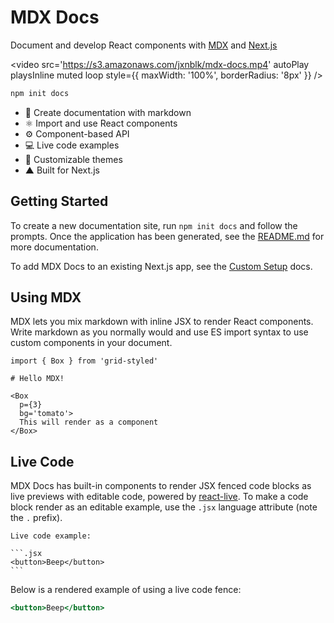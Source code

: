 
# MDX Docs

Document and develop React components with [MDX][] and [Next.js][]

<video
  src='https://s3.amazonaws.com/jxnblk/mdx-docs.mp4'
  autoPlay
  playsInline
  muted
  loop
  style={{
    maxWidth: '100%',
    borderRadius: '8px'
  }}
/>

```sh
npm init docs
```

- :memo: Create documentation with markdown
- :atom_symbol: Import and use React components
- :gear: Component-based API
- :computer: Live code examples
- :nail_care: Customizable themes
- ▲ Built for Next.js

## Getting Started

To create a new documentation site, run `npm init docs` and follow the prompts.
Once the application has been generated, see the [README.md](https://github.com/jxnblk/mdx-docs/blob/master/README.md)
for more documentation.

To add MDX Docs to an existing Next.js app, see the [Custom Setup](/custom-setup) docs.

## Using MDX

MDX lets you mix markdown with inline JSX to render React components.
Write markdown as you normally would and use ES import syntax to use custom components in your document.

```mdx
import { Box } from 'grid-styled'

# Hello MDX!

<Box
  p={3}
  bg='tomato'>
  This will render as a component
</Box>
```

## Live Code

MDX Docs has built-in components to render JSX fenced code blocks as live previews with editable code, powered by [react-live](https://github.com/FormidableLabs/react-live).
To make a code block render as an editable example, use the `.jsx` language attribute (note the `.` prefix).

````mdx
Live code example:

```.jsx
<button>Beep</button>
```
````

Below is a rendered example of using a live code fence:

```.jsx
<button>Beep</button>
```

[react-live]: https://github.com/FormidableLabs/react-live
[MDX]: https://github.com/mdx-js/mdx
[Next.js]: https://github.com/zeit/next.js/
